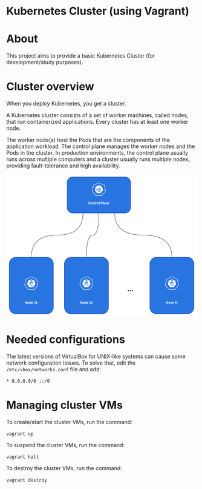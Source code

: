 # Kubernetes Cluster (using Vagrant)

# About
This project aims to provide a basic Kubernetes Cluster (for development/study purposes).

# Cluster overview
When you deploy Kubernetes, you get a cluster.

A Kubernetes cluster consists of a set of worker machines, called nodes, that run containerized applications. Every cluster has at least one worker node.

The worker node(s) host the Pods that are the components of the application workload. The control plane manages the worker nodes and the Pods in the cluster. In production environments, the control plane usually runs across multiple computers and a cluster usually runs multiple nodes, providing fault-tolerance and high availability.

<p align="center">
<img src="./assets/cluster-topology.png" />
<p/>

# Needed configurations
The latest versions of VirtualBox for UNIX-like systems can cause some network configuration issues. To solve that, edit the `/etc/vbox/networks.conf` file and add:

```
* 0.0.0.0/0 ::/0
```

# Managing cluster VMs

To create/start the cluster VMs, run the command:
```
vagrant up
```

To suspend the cluster VMs, run the command:
```
vagrant halt
```

To destroy the cluster VMs, run the command:
```
vagrant destroy
```